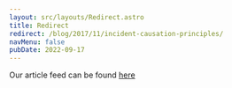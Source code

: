 ```yaml
---
layout: src/layouts/Redirect.astro
title: Redirect
redirect: /blog/2017/11/incident-causation-principles/
navMenu: false
pubDate: 2022-09-17
---
```

<div>
Our article feed can be found <a href="/blog/2017/11/incident-causation-principles/">here</a>
</div>
